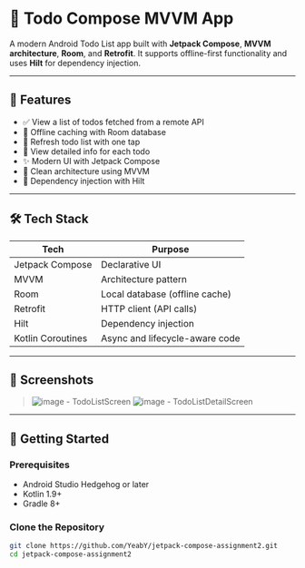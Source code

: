 # 📝 Todo Compose MVVM App

A modern Android Todo List app built with **Jetpack Compose**, **MVVM architecture**, **Room**, and **Retrofit**. It supports offline-first functionality and uses **Hilt** for dependency injection.

---

## 📱 Features

- ✅ View a list of todos fetched from a remote API
- 📲 Offline caching with Room database
- 🔄 Refresh todo list with one tap
- 🎯 View detailed info for each todo
- ✨ Modern UI with Jetpack Compose
- 🧠 Clean architecture using MVVM
- 💉 Dependency injection with Hilt

---

## 🛠 Tech Stack

| Tech             | Purpose                        |
|------------------|--------------------------------|
| Jetpack Compose  | Declarative UI                 |
| MVVM             | Architecture pattern           |
| Room             | Local database (offline cache) |
| Retrofit         | HTTP client (API calls)        |
| Hilt             | Dependency injection           |
| Kotlin Coroutines| Async and lifecycle-aware code |

---

## 🧪 Screenshots

> ![image](https://github.com/user-attachments/assets/cc7cd0ad-1c62-4085-abec-4f016f90f073) - TodoListScreen
> ![image](https://github.com/user-attachments/assets/f4e338e5-469a-41ff-ab44-cdb511403dcf) - TodoListDetailScreen



---

## 🚀 Getting Started

### Prerequisites

- Android Studio Hedgehog or later
- Kotlin 1.9+
- Gradle 8+

### Clone the Repository

```bash
git clone https://github.com/YeabY/jetpack-compose-assignment2.git
cd jetpack-compose-assignment2
